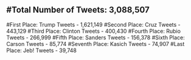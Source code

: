#Total Number of Tweets: 3,088,507 
---
#First Place: Trump Tweets - 1,621,149
#Second Place: Cruz Tweets - 443,129
#Third Place: Clinton Tweets - 400,430
#Fourth Place: Rubio Tweets - 266,999
#Fifth Place: Sanders Tweets - 156,378
#Sixth Place: Carson Tweets - 85,774
#Seventh Place: Kasich Tweets - 74,907
#Last Place: Jeb! Tweets - 39,748
